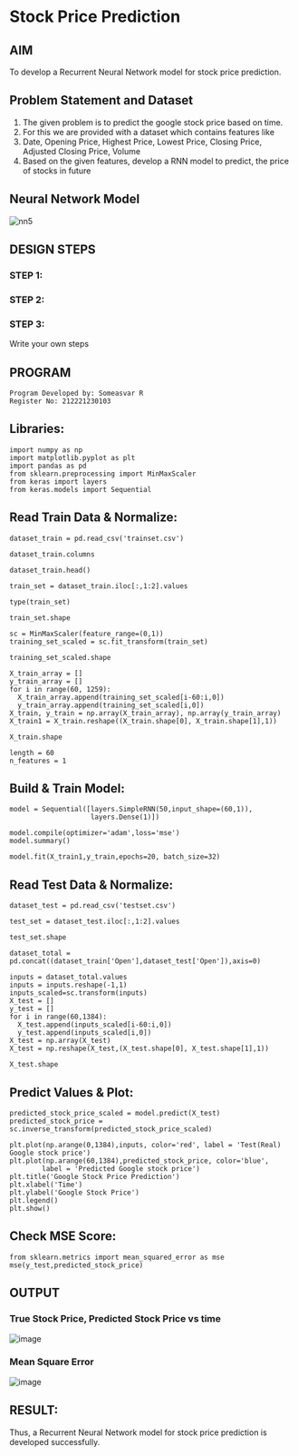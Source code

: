 # Stock Price Prediction

## AIM

To develop a Recurrent Neural Network model for stock price prediction.

## Problem Statement and Dataset
1. The given problem is to predict the google stock price based on time.
2. For this we are provided with a dataset which contains features like
3. Date, Opening Price, Highest Price, Lowest Price, Closing Price, Adjusted Closing Price, Volume
4. Based on the given features, develop a RNN model to predict, the price of stocks in future

## Neural Network Model

![nn5](https://github.com/SOMEASVAR/rnn-stock-price-prediction/assets/93434149/08b83019-1365-4a52-959a-10a09affc9c4)


## DESIGN STEPS

### STEP 1:

### STEP 2:

### STEP 3:

Write your own steps

## PROGRAM

```
Program Developed by: Someasvar R
Register No: 212221230103
```
## Libraries:
```
import numpy as np
import matplotlib.pyplot as plt
import pandas as pd
from sklearn.preprocessing import MinMaxScaler
from keras import layers
from keras.models import Sequential
```
## Read Train Data & Normalize:
```
dataset_train = pd.read_csv('trainset.csv')

dataset_train.columns

dataset_train.head()

train_set = dataset_train.iloc[:,1:2].values

type(train_set)

train_set.shape

sc = MinMaxScaler(feature_range=(0,1))
training_set_scaled = sc.fit_transform(train_set)

training_set_scaled.shape

X_train_array = []
y_train_array = []
for i in range(60, 1259):
  X_train_array.append(training_set_scaled[i-60:i,0])
  y_train_array.append(training_set_scaled[i,0])
X_train, y_train = np.array(X_train_array), np.array(y_train_array)
X_train1 = X_train.reshape((X_train.shape[0], X_train.shape[1],1))

X_train.shape

length = 60
n_features = 1
```
## Build & Train Model:
```
model = Sequential([layers.SimpleRNN(50,input_shape=(60,1)),
                    layers.Dense(1)])

model.compile(optimizer='adam',loss='mse')
model.summary()

model.fit(X_train1,y_train,epochs=20, batch_size=32)
```
## Read Test Data & Normalize:
```
dataset_test = pd.read_csv('testset.csv')

test_set = dataset_test.iloc[:,1:2].values

test_set.shape

dataset_total = pd.concat((dataset_train['Open'],dataset_test['Open']),axis=0)

inputs = dataset_total.values
inputs = inputs.reshape(-1,1)
inputs_scaled=sc.transform(inputs)
X_test = []
y_test = []
for i in range(60,1384):
  X_test.append(inputs_scaled[i-60:i,0])
  y_test.append(inputs_scaled[i,0])
X_test = np.array(X_test)
X_test = np.reshape(X_test,(X_test.shape[0], X_test.shape[1],1))

X_test.shape
```
## Predict Values & Plot:
```
predicted_stock_price_scaled = model.predict(X_test)
predicted_stock_price = sc.inverse_transform(predicted_stock_price_scaled)

plt.plot(np.arange(0,1384),inputs, color='red', label = 'Test(Real) Google stock price')
plt.plot(np.arange(60,1384),predicted_stock_price, color='blue', 
		label = 'Predicted Google stock price')
plt.title('Google Stock Price Prediction')
plt.xlabel('Time')
plt.ylabel('Google Stock Price')
plt.legend()
plt.show()
```
## Check MSE Score:
```
from sklearn.metrics import mean_squared_error as mse
mse(y_test,predicted_stock_price)
```

## OUTPUT

### True Stock Price, Predicted Stock Price vs time

![image](https://github.com/SOMEASVAR/rnn-stock-price-prediction/assets/93434149/4d7ded07-6d3a-4c2b-a92b-c9163b4ae120)


### Mean Square Error

![image](https://github.com/SOMEASVAR/rnn-stock-price-prediction/assets/93434149/0883c7a7-5ae3-441c-ba99-075429d1b4f4)


## RESULT:
Thus, a Recurrent Neural Network model for stock price prediction is developed successfully.
